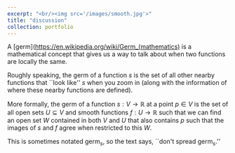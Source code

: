 ```yaml
---
excerpt: "<br/><img src='/images/smooth.jpg'>"
title: "discussion"
collection: portfolio
---
```

A [germ](https://en.wikipedia.org/wiki/Germ_(mathematics) is a mathematical
concept that gives us a way to talk about when two functions are locally the
same. 

Roughly speaking, the germ of a function $s$ is the set of all other nearby functions
that ``look like'' $s$ when you zoom in (along with the information of where
these nearby functions are defined).

More formally, the germ of a function $s: V \to \mathbb{R}$ at a point $p \in V$ is
the set of all open sets $U \subseteq V$ and smooth functions $f: U \to
\mathbb{R}$ such that we can find an open set $W$ contained in both $V$ and $U$
that also contains $p$ such that the images of $s$ and $f$ agree when restricted
to this $W$. 

This is sometimes notated $\text{germ}_s$, so the text says, ``don't spread $\text{germ}_s$.''
